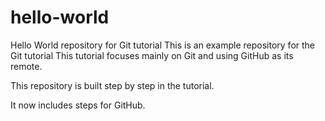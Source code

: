# hello-world
Hello World repository for Git tutorial
This is an example repository for the Git tutorial 
This tutorial focuses mainly on Git and using GitHub as its remote.

This repository is built step by step in the tutorial.

It now includes steps for GitHub.
